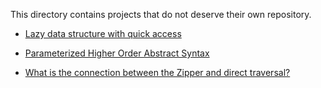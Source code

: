 This directory contains projects that do not deserve their own repository. 

* [Lazy data structure with quick access](master/OnlineTree)

* [Parameterized Higher Order Abstract Syntax](master/PHOAS)

* [What is the connection between the Zipper and direct traversal?](master/CPSZipper)
